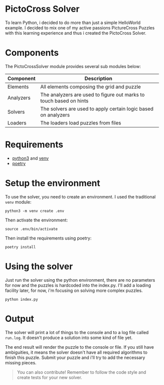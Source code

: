 # PictoCross Solver

To learn Python, i decided to do more than just a simple HelloWorld example. I decided to mix one of my active passions PictureCross Puzzles with this learning experience and thus i created the PictoCross Solver.

# Components

The PictoCrossSolver module provides several sub modules below:

| Component | Description |
| --------- | ----------- |
| Elements  | All elements composing the grid and puzzle |
| Analyzers | The analyzers are used to figure out marks to touch based on hints |
| Solvers   | The solvers are used to apply certain logic based on analyzers |
| Loaders   | The loaders load puzzles from files |

# Requirements

- [python3](https://www.python.org) and [venv](https://docs.python.org/3/library/venv.html)
- [poetry](https://github.com/sdispater/poetry)

# Setup the environment

To use the solver, you need to create an environment. I used the traditional `venv` module:

    python3 -m venv create .env

Then activate the environment:

    source .env/bin/activate

Then install the requirements using poetry:

    poetry install

# Using the solver

Just run the solver using the python environment, there are no parameters for now and the puzzles is hardcoded into the index.py. I'll add a loading facility later, for now, i'm focusing on solving more complex puzzles.

    python index.py

# Output

The solver will print a lot of things to the console and to a log file called `run.log`. It doesn't produce a solution into some kind of file yet.

The end result will render the puzzle to the console or file. If you still have ambiguities, it means the solver doesn't have all required algorithms to finish this puzzle. Submit your puzzle and i'll try to add the necessary missing pieces.

> You can also contribute! Remember to follow the code style and create tests for your new solver.